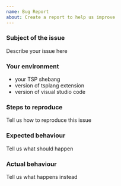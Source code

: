 ```yaml
---
name: Bug Report
about: Create a report to help us improve
---
```


<!-- Please search existing issues to avoid creating duplicates. -->

### Subject of the issue
Describe your issue here

### Your environment
* your TSP shebang
* version of tsplang extension
* version of visual studio code

### Steps to reproduce
Tell us how to reproduce this issue

### Expected behaviour
Tell us what should happen

### Actual behaviour
Tell us what happens instead



<!-- Template modified by Tektronix. Original Content developed by the following authors. -->
<!-- Microsoft Corporation and their Bug Report Template available at https://github.com/Microsoft/vscode -->
<!-- The angular-translate team and Pascal Precht and their Bug Report Template available at https://github.com/angular-translate/angular-translate -->
